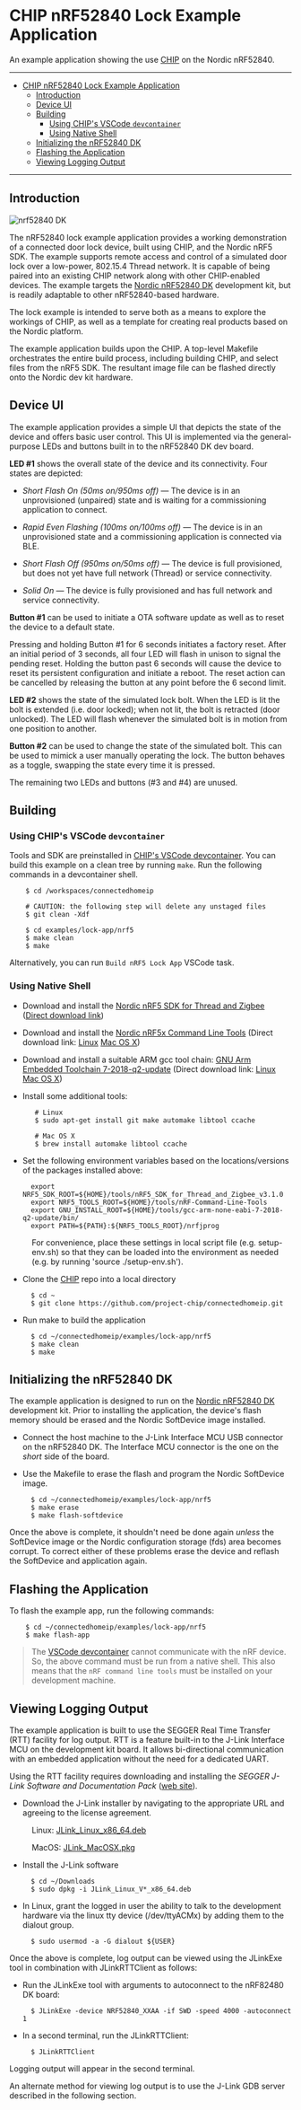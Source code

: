 # CHIP nRF52840 Lock Example Application

An example application showing the use [CHIP](https://github.com/project-chip/connectedhomeip) on the Nordic nRF52840.

<hr>

- [CHIP nRF52840 Lock Example Application](#chip-nrf52840-lock-example-application)
  - [Introduction](#introduction)
  - [Device UI](#device-ui)
  - [Building](#building)
    - [Using CHIP's VSCode `devcontainer`](#using-chips-vscode-devcontainer)
    - [Using Native Shell](#using-native-shell)
  - [Initializing the nRF52840 DK](#initializing-the-nrf52840-dk)
  - [Flashing the Application](#flashing-the-application)
  - [Viewing Logging Output](#viewing-logging-output)

<hr>

<a name="intro"></a>

## Introduction

![nrf52840 DK](doc/images/nrf52840-dk.jpg)

The nRF52840 lock example application provides a working demonstration of a connected door lock device, built using CHIP, and the Nordic nRF5 SDK. The example supports remote access and control of a simulated door lock over a low-power, 802.15.4 Thread network.  It is capable of being paired into an existing CHIP network along with other CHIP-enabled devices. The example targets the [Nordic nRF52840 DK](https://www.nordicsemi.com/Software-and-Tools/Development-Kits/nRF52840-DK) development kit, but is readily adaptable to other nRF52840-based hardware. 

The lock example is intended to serve both as a means to explore the workings of CHIP, as well as a template for creating real products based on the Nordic platform. 

The example application builds upon the CHIP. A top-level Makefile orchestrates the entire build process, including building CHIP, and select files from the nRF5 SDK.  The resultant image file  can be flashed directly onto the Nordic dev kit hardware.

<a name="device-ui"></a>

## Device UI

The example application provides a simple UI that depicts the state of the device and offers basic user control.  This UI is implemented via the general-purpose
LEDs and buttons built in to the nRF52840 DK dev board.

**LED #1** shows the overall state of the device and its connectivity.  Four states are depicted:

- *Short Flash On (50ms on/950ms off)* &mdash; The device is in an unprovisioned (unpaired) state and is waiting for a commissioning application to connect.


- *Rapid Even Flashing (100ms on/100ms off)* &mdash; The device is in an unprovisioned state and a commissioning application is connected via BLE.


- *Short Flash Off (950ms on/50ms off)* &mdash; The device is full provisioned, but does not yet have full network (Thread) or service connectivity.


- *Solid On* &mdash; The device is fully provisioned and has full network and service connectivity.


**Button #1** can be used to initiate a OTA software update as well as to reset the device to a default state. 

Pressing and holding Button #1 for 6 seconds initiates a factory reset.  After an initial period of 3 seconds, all four LED will flash in unison to signal the pending reset.  Holding the button past 6 seconds
will cause the device to reset its persistent configuration and initiate a reboot.  The reset action can be cancelled by releasing the button at any point before the 6 second limit.

**LED #2** shows the state of the simulated lock bolt.  When the LED is lit the bolt is extended (i.e. door locked); when not lit, the bolt is retracted (door unlocked).  The LED will flash whenever the simulated bolt is in motion from one position to another.

**Button #2** can be used to change the state of the simulated bolt.  This can be used to mimick a user manually operating the lock.  The button behaves as a toggle, swapping the state every time it is pressed.

The remaining two LEDs and buttons (#3 and #4) are unused.


<a name="building"></a>

## Building

### Using CHIP's VSCode `devcontainer`
Tools and SDK are preinstalled in [CHIP's VSCode devcontainer](https://github.com/project-chip/connectedhomeip/blob/master/docs/VSCODE_DEVELOPMENT.md). You can build this example on a clean tree by running `make`. Run the following commands in a devcontainer shell.

        $ cd /workspaces/connectedhomeip

        # CAUTION: the following step will delete any unstaged files
        $ git clean -Xdf

        $ cd examples/lock-app/nrf5
        $ make clean
        $ make

Alternatively, you can run `Build nRF5 Lock App` VSCode task.

### Using Native Shell
* Download and install the [Nordic nRF5 SDK for Thread and Zigbee](https://www.nordicsemi.com/Software-and-Tools/Software/nRF5-SDK-for-Thread-and-Zigbee)
([Direct download link](https://www.nordicsemi.com/-/media/Software-and-other-downloads/SDKs/nRF5-SDK-for-Thread/nRF5-SDK-for-Thread-and-Zigbee/nRF5SDKforThreadandZigbeev400dc7186b.zip))


* Download and install the [Nordic nRF5x Command Line Tools](https://www.nordicsemi.com/Software-and-Tools/Development-Tools/nRF-Command-Line-Tools/Download)
(Direct download link: 
[Linux](https://www.nordicsemi.com/-/media/Software-and-other-downloads/Desktop-software/nRF-command-line-tools/sw/Versions-10-x-x/10-7-0/nRFCommandLineTools1070Linuxamd64tar.gz)
[Mac OS X](https://www.nordicsemi.com/-/media/Software-and-other-downloads/Desktop-software/nRF-command-line-tools/sw/Versions-10-x-x/10-7-0/nRF-Command-Line-Tools_10_7_0_OSX.tar))

* Download and install a suitable ARM gcc tool chain: [GNU Arm Embedded Toolchain 7-2018-q2-update](https://developer.arm.com/tools-and-software/open-source-software/developer-tools/gnu-toolchain/gnu-rm/downloads)
(Direct download link: 
[Linux](https://armkeil.blob.core.windows.net/developer/Files/downloads/gnu-rm/9-2019q4/gcc-arm-none-eabi-9-2019-q4-major-x86_64-linux.tar.bz2)
[Mac OS X](https://armkeil.blob.core.windows.net/developer/Files/downloads/gnu-rm/9-2019q4/gcc-arm-none-eabi-9-2019-q4-major-mac.tar.bz2))


* Install some additional tools:

         # Linux
         $ sudo apt-get install git make automake libtool ccache
         
         # Mac OS X
         $ brew install automake libtool ccache

* Set the following environment variables based on the locations/versions of the packages installed above:

        export NRF5_SDK_ROOT=${HOME}/tools/nRF5_SDK_for_Thread_and_Zigbee_v3.1.0
        export NRF5_TOOLS_ROOT=${HOME}/tools/nRF-Command-Line-Tools
        export GNU_INSTALL_ROOT=${HOME}/tools/gcc-arm-none-eabi-7-2018-q2-update/bin/
        export PATH=${PATH}:${NRF5_TOOLS_ROOT}/nrfjprog

<p style="margin-left: 40px">For convenience, place these settings in local script file (e.g. setup-env.sh) so that they can be loaded into the environment as needed (e.g. by running 'source ./setup-env.sh').</p> 

* Clone the [CHIP](https://github.com/project-chip/connectedhomeip) repo into a local directory

        $ cd ~ 
        $ git clone https://github.com/project-chip/connectedhomeip.git


* Run make to build the application

        $ cd ~/connectedhomeip/examples/lock-app/nrf5
        $ make clean
        $ make


<a name="initializing"></a>

## Initializing the nRF52840 DK

The example application is designed to run on the [Nordic nRF52840 DK](https://www.nordicsemi.com/Software-and-Tools/Development-Kits/nRF52840-DK) development kit.  Prior to installing
the application, the device's flash memory should be erased and the Nordic SoftDevice image installed.

* Connect the host machine to the J-Link Interface MCU USB connector on the nRF52840 DK.  The Interface MCU connector is the one on the *short* side of the board.


* Use the Makefile to erase the flash and program the Nordic SoftDevice image.

        $ cd ~/connectedhomeip/examples/lock-app/nrf5
        $ make erase
        $ make flash-softdevice

Once the above is complete, it shouldn't need be done again *unless* the SoftDevice image or the Nordic configuration storage (fds) area becomes corrupt.  To correct either of these problems
erase the device and reflash the SoftDevice and application again.


<a name="flashing"></a>

## Flashing the Application

To flash the example app, run the following commands:

        $ cd ~/connectedhomeip/examples/lock-app/nrf5
        $ make flash-app

> The [VSCode devcontainer](#using-chips-vscode-devcontainer) cannot communicate with the nRF device. So, the above command must be run from a native shell. This also means that the `nRF command line tools` must be installed on your development machine.
<a name="view-logging"></a>

## Viewing Logging Output

The example application is built to use the SEGGER Real Time Transfer (RTT) facility for log output.  RTT is a feature built-in to the J-Link Interface MCU on the development kit board.
It allows bi-directional communication with an embedded application without the need for a dedicated UART.

Using the RTT facility requires downloading and installing the *SEGGER J-Link Software and Documentation Pack* ([web site](https://www.segger.com/downloads/jlink#J-LinkSoftwareAndDocumentationPack)).

* Download the J-Link installer by navigating to the appropriate URL and agreeing to the license agreement. 

<p style="margin-left: 40px">Linux: <a href="https://www.segger.com/downloads/jlink/JLink_Linux_x86_64.deb">JLink_Linux_x86_64.deb</a></p>
<p style="margin-left: 40px">MacOS: <a href="https://www.segger.com/downloads/jlink/JLink\_MacOSX.pkg">JLink_MacOSX.pkg</a></p>

* Install the J-Link software

        $ cd ~/Downloads
        $ sudo dpkg -i JLink_Linux_V*_x86_64.deb


* In Linux, grant the logged in user the ability to talk to the development hardware via the linux tty device (/dev/ttyACMx) by adding them to the dialout group.

        $ sudo usermod -a -G dialout ${USER} 

Once the above is complete, log output can be viewed using the JLinkExe tool in combination with JLinkRTTClient as follows:

* Run the JLinkExe tool with arguments to autoconnect to the nRF82480 DK board:

        $ JLinkExe -device NRF52840_XXAA -if SWD -speed 4000 -autoconnect 1

* In a second terminal, run the JLinkRTTClient:

        $ JLinkRTTClient

Logging output will appear in the second terminal.

An alternate method for viewing log output is to use the J-Link GDB server described in the following section. 

